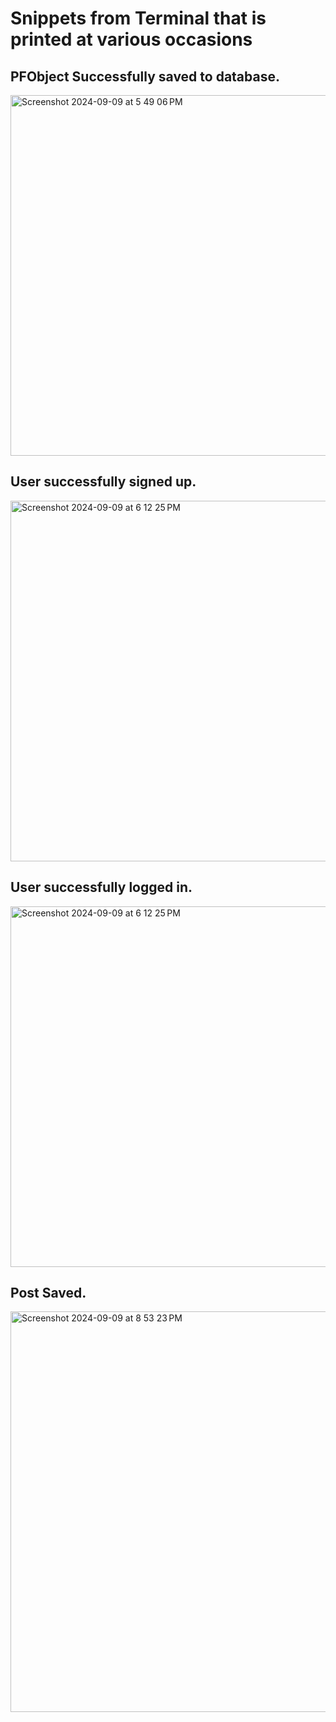 # Snippets from Terminal that is printed at various occasions

## PFObject Successfully saved to database.
<img width="577" alt="Screenshot 2024-09-09 at 5 49 06 PM" src="https://github.com/user-attachments/assets/9536e563-db85-46d5-bb13-53771597d01d">

## User successfully signed up.
<img width="577" alt="Screenshot 2024-09-09 at 6 12 25 PM" src="https://github.com/user-attachments/assets/3a7ff141-98db-4520-9538-6d591aba5743">

## User successfully logged in.
<img width="577" alt="Screenshot 2024-09-09 at 6 12 25 PM" src="https://github.com/user-attachments/assets/8d11ef40-b944-4849-939b-f266e1e9d924">

## Post Saved.
<img width="641" alt="Screenshot 2024-09-09 at 8 53 23 PM" src="https://github.com/user-attachments/assets/3d74a10e-533a-4184-ad2c-afe8151ea5a6">



